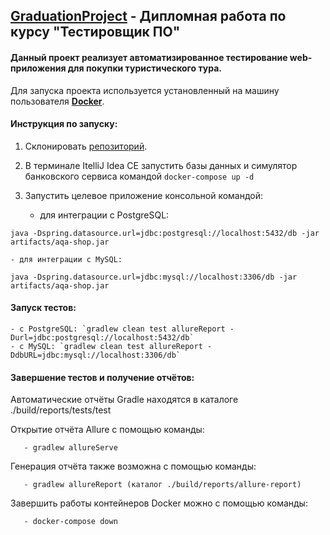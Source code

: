 
## [GraduationProject](https://github.com/Nadine0109/GraduationProject) - Дипломная работа по курсу "Тестировщик ПО"

#### Данный проект реализует автоматизированное тестирование web-приложения для покупки туристического тура.

Для запуска проекта используется установленный на машину пользователя **[Docker](https://www.docker.com/)**.

#### **Инструкция по запуску:**

 1. Склонировать [репозиторий](https://github.com/Nadine0109/GraduationProject).

 2. В терминале ItelliJ Idea CE запустить базы данных и симулятор банковского сервиса командой `docker-compose up -d`
    
 3. Запустить целевое приложение консольной командой:
 
    - для интеграции с PostgreSQL:
  
   `java -Dspring.datasource.url=jdbc:postgresql://localhost:5432/db -jar artifacts/aqa-shop.jar`
  
    - для интеграции с MySQL:
  
   `java -Dspring.datasource.url=jdbc:mysql://localhost:3306/db -jar artifacts/aqa-shop.jar`


 #### **Запуск тестов:**

    - с PostgreSQL: `gradlew clean test allureReport -Durl=jdbc:postgresql://localhost:5432/db`
    - с MySQL: `gradlew clean test allureReport -DdbURL=jdbc:mysql://localhost:3306/db`


 #### **Завершение тестов и получение отчётов:**
  Автоматические отчёты Gradle находятся в каталоге ./build/reports/tests/test

  Открытие отчёта Allure с помощью команды:

       - gradlew allureServe

  Генерация отчёта также возможна с помощью команды:

       - gradlew allureReport (каталог ./build/reports/allure-report)


  Завершить работы контейнеров Docker можно с помощью команды:

       - docker-compose down
